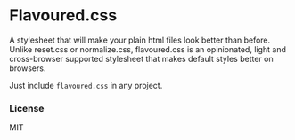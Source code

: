 # Flavoured.css

A stylesheet that will make your plain html files look better than before. Unlike reset.css
or normalize.css, flavoured.css is an opinionated, light and cross-browser supported stylesheet that makes default styles better on browsers.

Just include `flavoured.css` in any project.

### License

MIT
